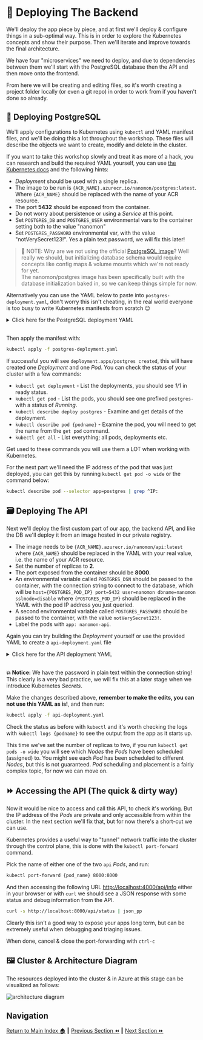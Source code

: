 # 🚀 Deploying The Backend

We'll deploy the app piece by piece, and at first we'll deploy & configure things in a sub-optimal way.
This is in order to explore the Kubernetes concepts and show their purpose. Then we'll iterate and improve towards the final architecture.

We have four "microservices" we need to deploy, and due to dependencies between them we'll start with the PostgreSQL database then the API and then move onto the frontend.

From here we will be creating and editing files, so it's worth creating a project folder locally (or even a git repo) in order to work from if you haven't done so already.

## 🍃 Deploying PostgreSQL

We'll apply configurations to Kubernetes using `kubectl` and YAML manifest files, and we'll be doing this a lot throughout the workshop.
These files will describe the objects we want to create, modify and delete in the cluster.

If you want to take this workshop slowly and treat it as more of a hack, you can research and build the required YAML yourself, you can use [the Kubernetes docs](https://kubernetes.io/docs/concepts/workloads/controllers/deployment/) and the following hints:

- _Deployment_ should be used with a single replica.
- The image to be run is `{ACR_NAME}.azurecr.io/nanomon/postgres:latest`. Where `{ACR_NAME}` should be replaced with the name of your ACR resource.
- The port **5432** should be exposed from the container.
- Do not worry about persistence or using a _Service_ at this point.
- Set `POSTGRES_DB` and `POSTGRES_USER` environmental vars to the container setting both to the value "nanomon"
- Set `POSTGRES_PASSWORD` environmental var, with the value "notVerySecret123!". Yes a plain text password, we will fix this later!

> 📝 NOTE: Why are we not using the official [PostgreSQL image](https://hub.docker.com/_/postgres)? Well really we should, but initializing database schema would require concepts like config maps & volume mounts which we're not ready for yet.  
> The nanomon/postgres image has been specifically built with the database initialization baked in, so we can keep things simple for now.

Alternatively you can use the YAML below to paste into `postgres-deployment.yaml`, don't worry this isn't cheating, in the real world everyone is too busy to write Kubernetes manifests from scratch 😉

<details markdown="1">
<summary>Click here for the PostgreSQL deployment YAML</summary>

```yaml
apiVersion: apps/v1
kind: Deployment

metadata:
  name: postgres

spec:
  replicas: 1
  selector:
    matchLabels:
      app: postgres
  template:
    metadata:
      labels:
        app: postgres
    spec:
      containers:
        - name: postgres
          image: {ACR_NAME}.azurecr.io/nanomon/postgres:latest
          ports:
            - containerPort: 5432
          env:
            - name: POSTGRES_DB
              value: "nanomon"
            - name: POSTGRES_USER
              value: "nanomon"
            - name: POSTGRES_PASSWORD
              value: "notVerySecret123!"
```

</details>
</br>

Then apply the manifest with:

```bash
kubectl apply -f postgres-deployment.yaml
```

If successful you will see `deployment.apps/postgres created`, this will have created one _Deployment_ and one _Pod_. You can check the status of your cluster with a few commands:

- `kubectl get deployment` - List the deployments, you should see _1/1_ in ready status.
- `kubectl get pod` - List the pods, you should see one prefixed `postgres-` with a status of _Running_.
- `kubectl describe deploy postgres` - Examine and get details of the deployment.
- `kubectl describe pod {podname}` - Examine the pod, you will need to get the name from the `get pod`
  command.
- `kubectl get all` - List everything; all pods, deployments etc.

Get used to these commands you will use them a LOT when working with Kubernetes.

For the next part we'll need the IP address of the pod that was just deployed, you can get this by running `kubectl get pod -o wide` or the command below:

```bash
kubectl describe pod --selector app=postgres | grep ^IP:
```


## 🗃️ Deploying The API

Next we'll deploy the first custom part of our app, the backend API, and like the DB we'll deploy it from an image hosted in our private registry.

- The image needs to be `{ACR_NAME}.azurecr.io/nanomon/api:latest` where `{ACR_NAME}` should be
  replaced in the YAML with your real value, i.e. the name of your ACR resource.
- Set the number of replicas to **2**.
- The port exposed from the container should be **8000**.
- An environmental variable called `POSTGRES_DSN` should be passed to the container, with the connection string to connect to the database, which will be `host={POSTGRES_POD_IP} port=5432 user=nanomon dbname=nanomon sslmode=disable` where `{POSTGRES_POD_IP}` should be replaced in the YAML with the pod IP address you just queried.
- A second environmental variable called `POSTGRES_PASSWORD` should be passed to the container, with the value `notVerySecret123!`.
- Label the pods with `app: nanomon-api`.

Again you can try building the _Deployment_ yourself or use the provided YAML to create a `api-deployment.yaml` file

<details markdown="1">
<summary>Click here for the API deployment YAML</summary>

```yaml
kind: Deployment
apiVersion: apps/v1

metadata:
  name: nanomon-api

spec:
  replicas: 2
  selector:
    matchLabels:
      app: nanomon-api
  template:
    metadata:
      labels:
        app: nanomon-api
    spec:
      containers:
        - name: api-container

          image: {ACR_NAME}.azurecr.io/nanomon/api:latest
          imagePullPolicy: Always

          ports:
            - containerPort: 8000

          env:
            - name: POSTGRES_DSN
              value: "host={POSTGRES_POD_IP} port=5432 user=nanomon dbname=nanomon sslmode=disable"
            - name: POSTGRES_PASSWORD
              value: "notVerySecret123!"
```

</details>
</br>

**💥 Notice:** We have the password in plain text within the connection string! This clearly is a very bad practice, we will fix this at a later stage when we introduce Kubernetes _Secrets_.

Make the changes described above, **remember to make the edits, you can not use this YAML as is!**, and then run:

```bash
kubectl apply -f api-deployment.yaml
```

Check the status as before with `kubectl` and it's worth checking the logs with `kubectl logs {podname}` to see the output from the app as it starts up.

This time we've set the number of replicas to two, if you run `kubectl get pods -o wide` you will see which _Nodes_ the _Pods_ have been scheduled (assigned) to.
You might see each _Pod_ has been scheduled to different _Nodes_, but this is not guaranteed. _Pod_ scheduling and placement is a fairly complex topic, for now we can move on.

## ⏩ Accessing the API (The quick & dirty way)

Now it would be nice to access and call this API, to check it's working. But the IP address of the
_Pods_ are private and only accessible from within the cluster. In the next section we'll fix that,
but for now there's a short-cut we can use.

Kubernetes provides a useful way to "tunnel" network traffic into the cluster through the control plane,
this is done with the `kubectl port-forward` command.

Pick the name of either one of the two `api` _Pods_, and run:

```bash
kubectl port-forward {pod_name} 8000:8000
```

And then accessing the following URL [http://localhost:4000/api/info](http://localhost:4000/api/info) either in your browser or with `curl` we should see a JSON response with some status and debug
information from the API.

```sh
curl -s http://localhost:8000/api/status | json_pp
```

Clearly this isn't a good way to expose your apps long term, but can be extremely useful when debugging and triaging issues.

When done, cancel & close the port-forwarding with `ctrl-c`

## 🖼️ Cluster & Architecture Diagram

The resources deployed into the cluster & in Azure at this stage can be visualized as follows:

![architecture diagram](./diagram.png)

## Navigation

[Return to Main Index 🏠](../readme.md) ‖
[Previous Section ⏪](../03-the-application/readme.md) ‖ [Next Section ⏩](../05-network-basics/readme.md)
